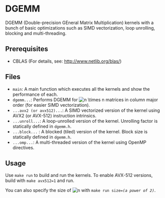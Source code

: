 # DGEMM
DGEMM (Double-precision GEneral Matrix Multiplication) kernels with a bunch of basic optimizations such as SIMD vectorization, loop unrolling, blocking and multi-threading.

## Prerequisites
* CBLAS (For details, see: http://www.netlib.org/blas/)

## Files
* `main`: A main function which executes all the kernels and show the performance of each.
* `dgemm...`: Performs DGEMM for <img src="https://latex.codecogs.com/svg.latex?n&space;\times&space;n" title="n \times n" /> matrices in column major order (for easier SIMD vectorization).
* `...avx2 (or avx512)...`: A SIMD vectorized version of the kernel using AVX2 (or AVX-512) instruction intrinsics.
* `...unroll...`: A loop-unrolled version of the kernel. Unrolling factor is statically defined in `dgemm.h`.
* `...block...` : A blocked (tiled) version of the kernel. Block size is statically defined in `dgemm.h`.
* `...omp...`: A multi-threaded version of the kernel using OpenMP directives.

## Usage
Use `make run` to build and run the kernels. To enable AVX-512 versions, build with `make avx512=1` and run.

You can also specify the size of <img src="https://latex.codecogs.com/svg.latex?n" title="n" /> with <code>make run size=*(a power of 2)*</code>.
